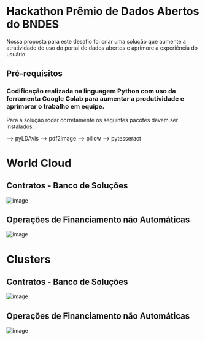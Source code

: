 # Hackathon Prêmio de Dados Abertos do BNDES

Nossa proposta para este desafio foi criar uma solução que aumente a atratividade do uso do portal de dados abertos e aprimore a experiência do usuário.

## Pré-requisitos

### Codificação realizada na linguagem Python com uso da ferramenta Google Colab para aumentar a produtividade e aprimorar o trabalho em equipe.
Para a solução rodar corretamente os seguintes pacotes devem ser instalados:

--> pyLDAvis
--> pdf2image
--> pillow
--> pytesseract

# World Cloud
## Contratos - Banco de Soluções

![image](https://user-images.githubusercontent.com/37678848/131590882-9d7f287e-9d95-4586-be3f-7a8f8220f26b.png)

## Operações de Financiamento não Automáticas

![image](https://user-images.githubusercontent.com/37678848/131590942-e44b4d7b-c415-4c6b-9151-1df6fa25c302.png)

# Clusters
## Contratos - Banco de Soluções

![image](https://user-images.githubusercontent.com/37678848/131590996-e21d8b2e-8025-48ff-9fc4-119429df0707.png)

## Operações de Financiamento não Automáticas

![image](https://user-images.githubusercontent.com/37678848/131591031-e1e51887-f06e-4698-b3e7-07d1b46c5e37.png)
